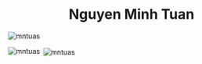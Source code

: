 <h1 align="center"> Nguyen Minh Tuan</h1>



<p align="left"> <img src="https://komarev.com/ghpvc/?username=mntuas&label=Profile%20views&color=0e75b6&style=flat" alt="mntuas" /> </p>
<p align="left">
</p>



<p><img align="left" src="https://github-readme-stats.vercel.app/api/top-langs?username=mntuas&show_icons=true&locale=en&layout=compact" alt="mntuas" /></p>

<p>&nbsp;<img align="center" src="https://github-readme-stats.vercel.app/api?username=mntuas&show_icons=true&locale=en" alt="mntuas" /></p>
